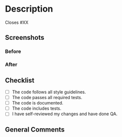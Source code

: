 # Description
<!-- Please include a summary of the change(s) and which issue is being fixed. Please provide as much detail as possible. -->

<!-- Replace `XX` with the concerning issue number. -->
Closes #XX

## Screenshots
<!-- Delete this section if changes do not require screenshots -->

### Before
<!-- Add before screenshots when applicable. -->

### After
<!-- Add after screenshots when applicable. -->

## Checklist

- [ ] The code follows all style guidelines.
- [ ] The code passes all required tests.
- [ ] The code is documented.
- [ ] The code includes tests.
- [ ] I have self-reviewed my changes and have done QA.

## General Comments

<!-- Optional - Add anything else you would like to add to the Pull Request -->
